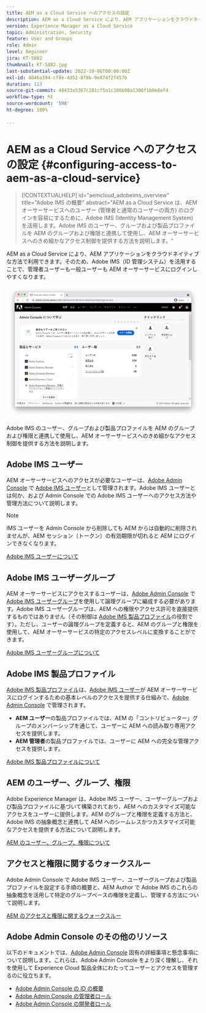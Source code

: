 ```yaml
---
title: AEM as a Cloud Service へのアクセスの設定
description: AEM as a Cloud Service により、AEM アプリケーションをクラウドネイティブな方法で利用できます。そのため、Adobe IMS（ID 管理システム）を活用することで、管理者ユーザーも一般ユーザーも AEM オーサーサービスにログインしやすくなります。Adobe IMS のユーザー、グループおよび製品プロファイルを AEM のグループや権限と連携させて、AEM オーサーへの特定のアクセスを許可する方法を説明します。
version: Experience Manager as a Cloud Service
topic: Administration, Security
feature: User and Groups
role: Admin
level: Beginner
jira: KT-5882
thumbnail: KT-5882.jpg
last-substantial-update: 2022-10-06T00:00:00Z
exl-id: 4846a394-cf8e-4d52-8f8b-9e874f2f457b
duration: 113
source-git-commit: 48433a5367c281cf5a1c106b08a1306f1b0e8ef4
workflow-type: ht
source-wordcount: '598'
ht-degree: 100%

---
```


# AEM as a Cloud Service へのアクセスの設定 {#configuring-access-to-aem-as-a-cloud-service}

>[!CONTEXTUALHELP]
>id="aemcloud_adobeims_overview"
>title="Adobe IMS の概要"
>abstract="AEM as a Cloud Service は、AEM オーサーサービスへのユーザー (管理者と通常のユーザーの両方) のログインを容易にするために、Adobe IMS (Identity Management System) を活用します。Adobe IMS のユーザー、グループおよび製品プロファイルを AEM のグループおよび権限と連携して使用し、AEM オーサーサービスへのきめ細かなアクセス制御を提供する方法を説明します。"

AEM as a Cloud Service により、AEM アプリケーションをクラウドネイティブな方法で利用できます。そのため、Adobe IMS（ID 管理システム）を活用することで、管理者ユーザーも一般ユーザーも AEM オーサーサービスにログインしやすくなります。

![Adobe Admin Console](./assets/hero.png)

Adobe IMS のユーザー、グループおよび製品プロファイルを AEM のグループおよび権限と連携して使用し、AEM オーサーサービスへのきめ細かなアクセス制御を提供する方法を説明します。

## Adobe IMS ユーザー

AEM オーサーサービスへのアクセスが必要なユーザーは、[Adobe Admin Console](https://adminconsole.adobe.com) で [Adobe IMS ユーザー](https://helpx.adobe.com/jp/enterprise/using/set-up-identity.html)として管理されます。Adobe IMS ユーザーとは何か、および Admin Console での Adobe IMS ユーザーへのアクセス方法や管理方法について説明します。

>[!NOTE]
>
>IMS ユーザーを Admin Console から削除しても AEM からは自動的に削除されませんが、AEM セッション（トークン）の有効期限が切れると AEM にログインできなくなります。


[Adobe IMS ユーザーについて](./adobe-ims-users.md)

## Adobe IMS ユーザーグループ

AEM オーサーサービスにアクセスするユーザーは、[Adobe Admin Console](https://adminconsole.adobe.com) で [Adobe IMS ユーザーグループ](https://helpx.adobe.com/jp/enterprise/using/user-groups.html)を使用して論理グループに編成する必要があります。Adobe IMS ユーザーグループは、AEM への権限やアクセス許可を直接提供するものではありません（その制御は [Adobe IMS 製品プロファイル](#adobe-ims-product-profiles)の役割です）。ただし、ユーザーの論理グループを定義すると、AEM のグループと権限を使用して、AEM オーサーサービスの特定のアクセスレベルに変換することができます。

[Adobe IMS ユーザーグループについて](./adobe-ims-user-groups.md)

## Adobe IMS 製品プロファイル

[Adobe IMS 製品プロファイル](https://helpx.adobe.com/jp/enterprise/using/manage-permissions-and-roles.html)は、[Adobe IMS ユーザー](#adobe-ims-users)が AEM オーサーサービスにログインするための基本レベルのアクセスを提供する仕組みで、[Adobe Admin Console](https://adminconsole.adobe.com) で管理されます。

+ __AEM ユーザー__&#x200B;の製品プロファイルでは、AEM の「コントリビューター」グループのメンバーシップを通じて、ユーザーに AEM への読み取り専用アクセスを提供します。
+ __AEM 管理者__&#x200B;の製品プロファイルでは、ユーザーに AEM への完全な管理アクセスを提供します。

[Adobe IMS 製品プロファイルについて](./adobe-ims-product-profiles.md)

## AEM のユーザー、グループ、権限

Adobe Experience Manager は、Adobe IMS ユーザー、ユーザーグループおよび製品プロファイルに基づいて構築されており、AEM へのカスタマイズ可能なアクセスをユーザーに提供します。AEM のグループと権限を定義する方法と、Adobe IMS の抽象概念と連携して AEM へのシームレスかつカスタマイズ可能なアクセスを提供する方法について説明します。

[AEM のユーザー、グループ、権限について](./aem-users-groups-and-permissions.md)

## アクセスと権限に関するウォークスルー

Adobe Admin Console で Adobe IMS ユーザー、ユーザーグループおよび製品プロファイルを設定する手順の概要と、AEM Author で Adobe IMS のこれらの抽象概念を活用して特定のグループベースの権限を定義し、管理する方法について説明します。

[AEM のアクセスと権限に関するウォークスルー](./walk-through.md)

## Adobe Admin Console のその他のリソース

以下のドキュメントでは、[Adobe Admin Console](https://adminconsole.adobe.com) 固有の詳細事項と懸念事項について説明します。これらは、Adobe Admin Console をより深く理解し、それを使用して Experience Cloud 製品全体にわたってユーザーとアクセスを管理するのに役立ちます。

+ [Adobe Admin Console の ID の概要](https://helpx.adobe.com/jp/enterprise/using/identity.html)
+ [Adobe Admin Console の管理者ロール](https://helpx.adobe.com/jp/enterprise/using/admin-roles.html)
+ [Adobe Admin Console の開発者ロール](https://helpx.adobe.com/jp/enterprise/using/manage-developers.html)
